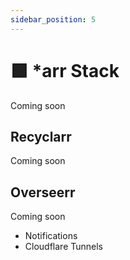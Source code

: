 ```yaml
---
sidebar_position: 5
---
```


# 🟩 *arr Stack

Coming soon

## Recyclarr

Coming soon

## Overseerr

Coming soon

- Notifications
- Cloudflare Tunnels
